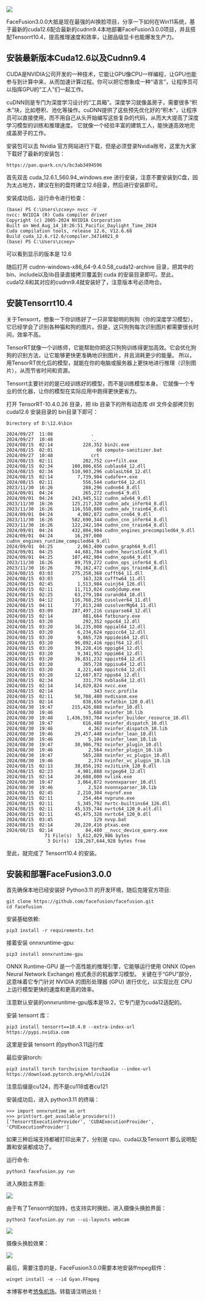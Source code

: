 
![](https://img2024.cnblogs.com/blog/335778/202409/335778-20240928102410188-1308925335.jpg)


FaceFusion3\.0\.0大抵是现在最强的AI换脸项目，分享一下如何在Win11系统，基于最新的cuda12\.6配合最新的cudnn9\.4本地部署FaceFusion3\.0\.0项目，并且搭配Tensorrt10\.4，提高推理速度和效率，让甜品级显卡也能爆发生产力。


## 安装最新版本Cuda12\.6以及Cudnn9\.4


CUDA是NVIDIA公司开发的一种技术，它能让GPU像CPU一样编程，让GPU也能参与到计算中来，从而加速计算过程。你可以把它想象成一种“语言”，让程序员可以指挥GPU的“工人”们一起工作。


cuDNN则是专门为深度学习设计的“工具箱”。深度学习就像盖房子，需要很多“积木”块，比如卷积、池化等操作。cuDNN提供了这些预先优化好的“积木”，让程序员可以直接使用，而不用自己从头开始编写这些复杂的代码，从而大大提高了深度学习模型的训练和推理速度。 它就像一个经验丰富的建筑工人，能快速高效地完成盖房子的工作。


安装包可以去 Nvidia 官方网站进行下载，但是必须登录Nvidia账号，这里为大家下载好了最新的安装包：



```
https://pan.quark.cn/s/bc3ab3494596

```

首先双击 cuda\_12\.6\.1\_560\.94\_windows.exe 进行安装，注意不要安装到C盘，因为太占地方，建议在别的盘符建立12\.6目录，然后进行安装即可。


安装成功后，运行命令进行检查：



```
(base) PS C:\Users\zcxey> nvcc -V  
nvcc: NVIDIA (R) Cuda compiler driver  
Copyright (c) 2005-2024 NVIDIA Corporation  
Built on Wed_Aug_14_10:26:51_Pacific_Daylight_Time_2024  
Cuda compilation tools, release 12.6, V12.6.68  
Build cuda_12.6.r12.6/compiler.34714021_0  
(base) PS C:\Users\zcxey>

```

可以看到显示的版本是 12\.6


随后打开 cudnn\-windows\-x86\_64\-9\.4\.0\.58\_cuda12\-archive 目录，把其中的 bin、include以及lib目录直接拷贝覆盖到 cuda 的安装目录即可。至此，cuda12\.6和其对应的cudnn9\.4就安装好了，注意版本号必须吻合。


## 安装Tensorrt10\.4


关于Tensorrt，想象一下你训练好了一只非常聪明的狗狗（你的深度学习模型），它已经学会了识别各种猫和狗的图片。但是，这只狗狗每次识别图片都需要很长时间，效率不高。


TensorRT就像一个训练师，它能帮助你把这只狗狗训练得更加高效。它会优化狗狗的识别方法，让它能够更快更准确地识别图片，并且消耗更少的能量。 所以，用TensorRT优化后的模型，就能在你的电脑或服务器上更快地进行推理（识别图片），从而节省时间和资源。


Tensorrt主要针对的是已经训练好的模型，而不是训练模型本身。 它就像一个专业的优化器，让你的模型在实际应用中跑得更快更省力。


打开 TensorRT\-10\.4\.0\.26 目录，把 lib 目录下的所有动态库 dll 文件全部拷贝到 cuda12\.6 安装目录的 bin目录下即可：



```
Directory of D:\12.6\bin  
  
2024/09/27  11:08              .  
2024/09/27  10:48              ..  
2024/08/15  02:14           228,352 bin2c.exe  
2024/08/15  02:01                66 compute-sanitizer.bat  
2024/09/27  10:48              crt  
2024/08/15  02:11           202,752 cu++filt.exe  
2024/08/15  02:34       100,806,656 cublas64_12.dll  
2024/08/15  02:34       510,903,296 cublasLt64_12.dll  
2024/08/15  02:14         7,739,904 cudafe++.exe  
2024/08/15  02:11           556,544 cudart64_12.dll  
2023/11/30  16:26           288,296 cudnn64_8.dll  
2024/09/01  04:24           265,272 cudnn64_9.dll  
2024/09/01  04:24       243,945,512 cudnn_adv64_9.dll  
2023/11/30  16:26       125,217,320 cudnn_adv_infer64_8.dll  
2023/11/30  16:26       116,558,888 cudnn_adv_train64_8.dll  
2024/09/01  04:24         4,002,872 cudnn_cnn64_9.dll  
2023/11/30  16:26       582,690,344 cudnn_cnn_infer64_8.dll  
2023/11/30  16:26       122,242,104 cudnn_cnn_train64_8.dll  
2024/09/01  04:24       432,804,904 cudnn_engines_precompiled64_9.dll  
2024/09/01  04:24        16,297,000 cudnn_engines_runtime_compiled64_9.dll  
2024/09/01  04:25         2,063,400 cudnn_graph64_9.dll  
2024/09/01  04:25        44,681,784 cudnn_heuristic64_9.dll  
2024/09/01  04:25       107,492,904 cudnn_ops64_9.dll  
2023/11/30  16:26        89,759,272 cudnn_ops_infer64_8.dll  
2023/11/30  16:26        70,162,472 cudnn_ops_train64_8.dll  
2024/08/15  03:03       275,258,368 cufft64_11.dll  
2024/08/15  03:03           163,328 cufftw64_11.dll  
2024/08/15  02:45         1,513,984 cuinj64_126.dll  
2024/08/15  02:11        11,713,024 cuobjdump.exe  
2024/08/15  02:25        63,279,104 curand64_10.dll  
2024/08/15  04:12       116,768,256 cusolver64_11.dll  
2024/08/15  04:11        77,813,248 cusolverMg64_11.dll  
2024/08/15  03:09       287,497,216 cusparse64_12.dll  
2024/08/15  02:14           881,664 fatbinary.exe  
2024/08/15  03:20           292,352 nppc64_12.dll  
2024/08/15  03:20        16,235,008 nppial64_12.dll  
2024/08/15  03:20         6,234,624 nppicc64_12.dll  
2024/08/15  03:20         9,865,728 nppidei64_12.dll  
2024/08/15  03:20        96,892,416 nppif64_12.dll  
2024/08/15  03:20        39,228,416 nppig64_12.dll  
2024/08/15  03:20         9,341,952 nppim64_12.dll  
2024/08/15  03:20        36,831,232 nppist64_12.dll  
2024/08/15  03:20           265,728 nppisu64_12.dll  
2024/08/15  03:20         4,221,440 nppitc64_12.dll  
2024/08/15  03:20        12,687,872 npps64_12.dll  
2024/08/15  02:34           331,776 nvblas64_12.dll  
2024/08/15  02:14        14,029,824 nvcc.exe  
2024/08/15  02:14               343 nvcc.profile  
2024/08/15  02:11        50,708,480 nvdisasm.exe  
2024/08/15  02:14           838,656 nvfatbin_120_0.dll  
2024/08/30  19:47       215,426,088 nvinfer_10.dll  
2024/08/30  19:46             5,688 nvinfer_10.lib  
2024/08/30  19:48     1,436,593,704 nvinfer_builder_resource_10.dll  
2024/08/30  19:47           616,488 nvinfer_dispatch_10.dll  
2024/08/30  19:46             4,362 nvinfer_dispatch_10.lib  
2024/08/30  19:46        29,457,448 nvinfer_lean_10.dll  
2024/08/30  19:46             5,104 nvinfer_lean_10.lib  
2024/08/30  19:47        30,986,792 nvinfer_plugin_10.dll  
2024/08/30  19:46             2,564 nvinfer_plugin_10.lib  
2024/08/30  19:47           565,288 nvinfer_vc_plugin_10.dll  
2024/08/30  19:46             2,374 nvinfer_vc_plugin_10.lib  
2024/08/15  02:13        38,856,192 nvJitLink_120_0.dll  
2024/08/15  02:23         4,901,888 nvjpeg64_12.dll  
2024/08/15  02:14        20,608,000 nvlink.exe  
2024/08/30  19:47         3,064,872 nvonnxparser_10.dll  
2024/08/30  19:46             2,524 nvonnxparser_10.lib  
2024/08/15  02:45         2,210,304 nvprof.exe  
2024/08/15  02:11           254,464 nvprune.exe  
2024/08/15  02:11         5,345,792 nvrtc-builtins64_126.dll  
2024/08/15  02:11        45,535,744 nvrtc64_120_0.alt.dll  
2024/08/15  02:11        45,475,328 nvrtc64_120_0.dll  
2024/08/15  03:45               129 nvvp.bat  
2024/08/15  02:14        20,220,416 ptxas.exe  
2024/08/15  02:14            84,480 __nvcc_device_query.exe  
              71 File(s)  5,612,029,986 bytes  
               3 Dir(s)  128,267,644,928 bytes free

```

至此，就完成了 Tensorrt10\.4 的安装。


## 安装和部署FaceFusion3\.0\.0


首先确保本地已经安装好 Python3\.11 的开发环境，随后克隆官方项目:



```
git clone https://github.com/facefusion/facefusion.git
cd facefusion

```

安装基础依赖:



```
pip3 install -r requirements.txt

```

接着安装 onnxruntime\-gpu:



```
pip3 install onnxruntime-gpu

```

ONNX Runtime\-GPU 是一个高性能的推理引擎，它能够运行使用 ONNX (Open Neural Network Exchange) 格式表示的机器学习模型。 关键在于“GPU”部分，这意味着它专门针对 NVIDIA 的图形处理器 (GPU) 进行优化，以实现比在 CPU 上运行模型更快的速度和更高的效率。


注意默认安装的onnxruntime\-gpu版本是19\.2，它专门是为cuda12适配的。


安装 tensorrt 库：



```
pip3 install tensorrt==10.4.0 --extra-index-url https://pypi.nvidia.com

```

这里是安装 tensorrt 的python3\.11运行库


最后安装torch:



```
pip3 install torch torchvision torchaudio --index-url https://download.pytorch.org/whl/cu124

```

注意后缀是cu124，而不是cu118或者cu121


安装成功后，进入 python3\.11 的终端：



```
>>> import onnxruntime as ort  
>>> print(ort.get_available_providers())  
['TensorrtExecutionProvider', 'CUDAExecutionProvider', 'CPUExecutionProvider']

```

如果三种后端支持都被打印出来了，分别是 cpu、cuda以及Tensorrt 那么说明配置和安装都成功了。


运行命令:



```
python3 facefusion.py run

```

进入换脸主界面:


![](https://v3u.cn/v3u/Public/js/editor/attached/20240927130915_55137.png)


由于有了Tensorrt的加持，也支持实时换脸，进入摄像头换脸界面：



```
python3 facefusion.py run --ui-layouts webcam

```

![](https://v3u.cn/v3u/Public/js/editor/attached/20240927130922_20655.png)


摄像头换脸效果：


![](https://v3u.cn/v3u/Public/js/editor/attached/20240927130921_14516.png)


最后，需要注意的是，FaceFusion3\.0\.0需要本地安装ffmpeg软件：



```
winget install -e --id Gyan.FFmpeg

```

 本博客参考[悠兔机场](https://xinnongbo.com)。转载请注明出处！

